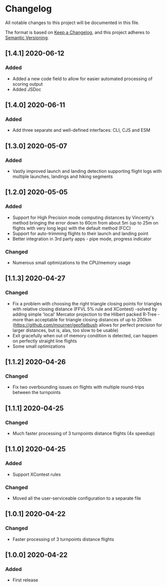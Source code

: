 # Changelog

All notable changes to this project will be documented in this file.

The format is based on [Keep a Changelog](https://keepachangelog.com/en/1.0.0/),
and this project adheres to [Semantic Versioning](https://semver.org/spec/v2.0.0.html).

## [1.4.1] 2020-06-12

### Added
 - Added a new code field to allow for easier automated processing of scoring output
 - Added JSDoc


## [1.4.0] 2020-06-11

### Added
 - Add three separate and well-defined interfaces: CLI, CJS and ESM


## [1.3.0] 2020-05-07

### Added
 - Vastly improved launch and landing detection supporting flight logs with multiple launches, landings and hiking segments


## [1.2.0] 2020-05-05

### Added
 - Support for High Precision mode computing distances by Vincenty's method bringing the error down to 60cm from about 5m (up to 25m on flights with very long legs) with the default method (FCC)
 - Support for auto-trimming flights to their launch and landing point
 - Better integration in 3rd party apps - pipe mode, progress indicator

### Changed
 - Numerous small optimizations to the CPU/memory usage


## [1.1.3] 2020-04-27

### Changed
 - Fix a problem with choosing the right triangle closing points for triangles with relative closing distance (FFVL 5% rule and XContest) -solved by adding simple 'local' Mercator projection to the Hilbert packed R-Tree - more than acceptable for triangle closing distances of up to 200km (https://github.com/mourner/geoflatbush allows for perfect precision for larger distances, but is, alas, too slow to be usable)
 - Exit gracefully when out of memory condition is detected, can happen on perfectly straight line flights
 - Some small optimizations


## [1.1.2] 2020-04-26

### Changed
 - Fix two overbounding issues on flights with multiple round-trips between the turnpoints


## [1.1.1] 2020-04-25

### Changed
 - Much faster processing of 3 turnpoints distance flights (4x speedup)


## [1.1.0] 2020-04-25

### Added
 - Support XContest rules
 
### Changed
 - Moved all the user-serviceable configuration to a separate file


## [1.0.1] 2020-04-22

### Changed
 - Faster processing of 3 turnpoints distance flights


## [1.0.0] 2020-04-22

### Added
- First release